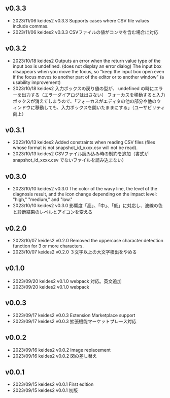 ## v0.3.3

- 2023/11/06 keides2 v0.3.3 Supports cases where CSV file values include commas.
- 2023/11/06 keides2 v0.3.3 CSVファイルの値がコンマを含む場合に対応

## v0.3.2

- 2023/10/18 keides2 Outputs an error when the return value type of the input box is undefined. (does not display an error dialog)
The input box disappears when you move the focus, so "keep the input box open even if the focus moves to another part of the editor or to another window" (a usability improvement)
- 2023/10/18 keides2 入力ボックスの戻り値の型が、 undefined の時にエラーを出力する（エラーダイアログは出さない）
フォーカスを移動すると入力ボックスが消えてしまうので、「フォーカスがエディタの他の部分や他のウィンドウに移動しても、入力ボックスを開いたままにする」（ユーザビリティ向上）

## v0.3.1

- 2023/10/13 keides2 Added constraints when reading CSV files (files whose format is not snapshot_id_xxxx.csv will not be read).
- 2023/10/13 keides2 CSVファイル読み込み時の制約を追加（書式が snapshot_id_xxxx.csv でないファイルを読み込まない）

## v0.3.0

- 2023/10/10 keides2 v0.3.0 The color of the wavy line, the level of the diagnosis result, and the icon change depending on the impact level: "high," "medium," and "low."
- 2023/10/10 keides2 v0.3.0 影響度「高」、「中」、「低」に対応し、波線の色と診断結果のレベルとアイコンを変える

## v0.2.0

- 2023/10/07 keides2 v0.2.0 Removed the uppercase character detection function for 3 or more characters.
- 2023/10/07 keides2 v0.2.0 ３文字以上の大文字検出をやめる

## v0.1.0

- 2023/09/20 keides2 v0.1.0 webpack 対応。英文追加
- 2023/09/20 keides2 v0.1.0 webpack

## v0.0.3

- 2023/09/17 keides2 v0.0.3 Extension Marketplace support
- 2023/09/17 keides2 v0.0.3 拡張機能マーケットプレース対応

## v0.0.2

- 2023/09/16 keides2 v0.0.2 Image replacement
- 2023/09/16 keides2 v0.0.2 図の差し替え

## v0.0.1

- 2023/09/15 keides2 v0.0.1 First edition
- 2023/09/15 keides2 v0.0.1 初版
